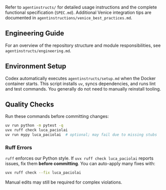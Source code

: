 Refer to `agentinstructs/` for detailed usage instructions and the complete functional specification (`SPEC.md`).
Additional Venice integration tips are documented in `agentinstructions/venice_best_practices.md`.

## Engineering Guide
For an overview of the repository structure and module responsibilities, see
`agentinstructs/engineering.md`.

## Environment Setup
Codex automatically executes `agentinstructs/setup.md` when the Docker container starts. This script installs `uv`, syncs dependencies, and runs lint and test commands. You generally do not need to manually reinstall tooling.

## Quality Checks
Run these commands before committing changes:

```bash
uv run python -m pytest -q
uvx ruff check luca_paciolai
uv run mypy luca_paciolai  # optional; may fail due to missing stubs
```

### Ruff Errors
`ruff` enforces our Python style. If `uvx ruff check luca_paciolai` reports
issues, fix them **before committing**. You can auto-apply many fixes with:

```bash
uvx ruff check --fix luca_paciolai
```
Manual edits may still be required for complex violations.

